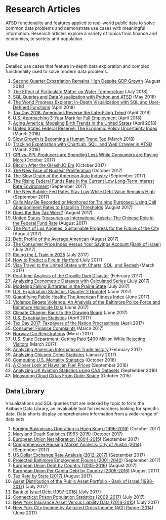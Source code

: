 # Research Articles

ATSD functionality and features applied to real-world public data to solve common data problems and demonstrate use cases with meaningful information. Research articles explore a variety of topics from finance and economics, to society and population.

## Use Cases

Detailed use cases that feature in-depth data exploration and complex functionality used to solve modern data problems.

1. [Second Quarter Expatriation Remains High Despite GDP Growth](expatriation/README.md) (August 2018)
1. [The Effect of Particulate Matter on Water Temperature](water-turbidity/README.md) (July 2018)
1. [SQL Queries and Data Visualization with Python and ATSD](python-budget/README.md) (May 2018)
1. [The World Progress Explorer: In-Depth Visualization with SQL and User-Defined Functions](../chart-of-the-day/world-progress-explorer/README.md) (April 2018)
1. [Tax Day 2018: Americans Reverse the Late-Filing Trend](irs-tax-filings/README.md) (April 2018)
1. [U.S. Approaching 3-Year Mark for Full Employment](../chart-of-the-day/unemployment/README.md) (April 2018)
1. [Aging America: Modeling Birth Trends in the United States](aging-america/README.md) (April 2018)
1. [United States Federal Reserve: The Economic Policy Uncertainty Index](analysis/economic-policy-uncertainty/README.md) (March 2018)
1. [Slow Growth is Becoming a Human Trend Too](../chart-of-the-day/life-expectancy/README.md) (March 2018)
1. [Tracking Expatriation with ChartLab, SQL, and Web Crawler in ATSD](expatriation/2017-3.md) (March 2018)
1. [CPI vs. PPI: Producers are Spending Less While Consumers are Paying More](analysis/cpi-ppi/README.md) (October 2017)
1. [Bitcoin After the GHash.IO Era](analysis/bitcoin-after-ghash/README.md) (October 2017)
1. [The New Face of Nuclear Proliferation](nuclear-proliferation/README.md) (October 2017)
1. [The Slow Death of the American Auto Industry](us-auto/README.md) (September 2017)
1. [The Rising Federal Funds Rate in the Current Low Long-Term Interest Rate Environment](analysis/fed-fund-interest/README.md) (September 2017)
1. [The New Bubble: Fed Rates Stay Low While Debt Value Remains High](analysis/the-new-bubble/README.md) (September 2017)
1. [Calls May Be Recorded or Monitored for Training Purposes: Using Call Abandonment Rates to Establish Thresholds](sf-call-center/README.md) (August 2017)
1. [Does the Bag Tax Work?](bag-tax/README.md) (August 2017)
1. [United States Treasuries as International Assets: The Chinese Role in the Federal Fund Rate](analysis/treasuries-as-assets/README.md) (August 2017)
1. [The Port of Los Angeles: Sustainable Progress for the Future of the City](la-port/README.md) (August 2017)
1. [Debt Profile of the Average American](average-american-debt-profile/README.md) (August 2017)
1. [The Consumer Price Index Versus Your Savings Account (Bank of Israel)](cbisrael-cpi/README.md) (July 2017)
1. [Riding the L Train in 2025](chicago-l-train/README.md) (July 2017)
1. [How to Predict a Fire in Hartford](hartford-fire/README.md) (July 2017)
1. [Visa Travel to the United States with Charts, SQL, and Redash](us-visa/README.md) (March 2017)
1. [Real-time Analysis of the Oroville Dam Disaster](oroville-dam/README.md) (February 2017)
1. [Analyzing Econometric Datasets with Calculated Series](../tutorials//calculated-values/README.md) (July 2017)
1. [Modeling Falling Birthrates in the Prairie State](illinois-birthrates/README.md) (July 2017)
1. [U.S. Expatriation Statistics (Quarter 2 Update)](expatriation/2017-2.md) (June 2017)
1. [Quantifying Public Health: The American Fitness Index](fitness-index/README.md) (June 2017)
1. [Violence Begets Violence: An Analysis of the Baltimore Police Force and Baltimore Homicide Data](baltimore-pd/README.md) (June 2017)
1. [Climate Change: Back to the Drawing Board](paris-accords/README.md) (June 2017)
1. [U.S. Expatriation Statistics](expatriation/2017-1.md) (April 2017)
1. [Tax Day 2017: Taxpayers of the Nation Procrastinate](irs-tax-filings/2017.md) (April 2017)
1. [Consumer Finance Complaints](consumer-finance/README.md) (March 2017)
1. [Norway Car Registrations](norway-cars/README.md) (March 2017)
1. [U.S. State Department: Getting Paid $400 Million While Rejecting Visitors](us-visa-refusal/README.md) (March 2017)
1. [Analyzing American International Trade history](us-international-trade/README.md) (February 2017)
1. [Analyzing Chicago Crime Statistics](chicago-crime-stats/README.md) (January 2017)
1. [Computing U.S. Mortality Statistics](us-mortality/README.md) (October 2016)
1. [A Closer Look at Hawaiian Fuel Prices](hawaii-prices/README.md) (September 2016)
1. [Analyzing UK Aviation Statistics using CAA Datasets](uk-aviation/README.md) (September 2016)
1. [Measuring Cloud Oktas From Outer Space](cloud-oktas/README.md) (October 2015)

## Data Library

Visualizations and SQL queries that are indexed by topic to form the Axibase Data Library, an invaluable tool for researchers looking for specific data. Data shorts display comprehensive information from a wide-range of data sets.

1. [Foreign Businesses Operating in Hong Kong (1996-2016)](data-lib/hong-kong-foreign-investment/README.md) (October 2017)
1. [Maryland Death Statistics (1993-2015)](data-lib/maryland-mort-stats/README.md) (October 2017)
1. [European Union Net Migration (2004-2015)](data-lib/eu-migration/README.md) (September 2017)
1. [Comprehensive Housing Market Analysis: City of Austin (2014)](data-lib/austin-real-estate/README.md) (September 2017)
1. [US Dollar Exchange Rate Analysis (2012-2017)](data-lib/dollar-forex/README.md) (September 2017)
1. [Projected Baltimore Employment Figures (2001-2040)](data-lib/baltimore-employment-projections/README.md) (September 2017)
1. [European Union Debt by Country (2005-2016)](data-lib/eu-debt/README.md) (August 2017)
1. [European Union Per Capita Debt by Country (2005-2016)](data-lib/eu-debt-per-capita/README.md) (August 2017)
1. [Tax Rate by State (2017)](data-lib/taxes-by-state/README.md) (August 2017)
1. [Asset Distribution of the Public Asset Portfolio - Bank of Israel (1998-2017)](data-lib/central-bank-israel/asset-distro/README.md) (July 2017)
1. [Bank of Israel Debt (1997-2016)](data-lib/central-bank-israel/debt/README.md) (July 2017)
1. [Connecticut Prison Population Statistics (2009-2017)](data-lib/connecticut-prison-pop/README.md) (July 2017)
1. [New York Insurance Asset Versus Liability Data (2014-2015)](data-lib/ny-insurance-profits/README.md) (July 2017)
1. [New York City Income by Adjusted Gross Income (AGI) Range (2014)](data-lib/ny-income/README.md) (June 2017)
